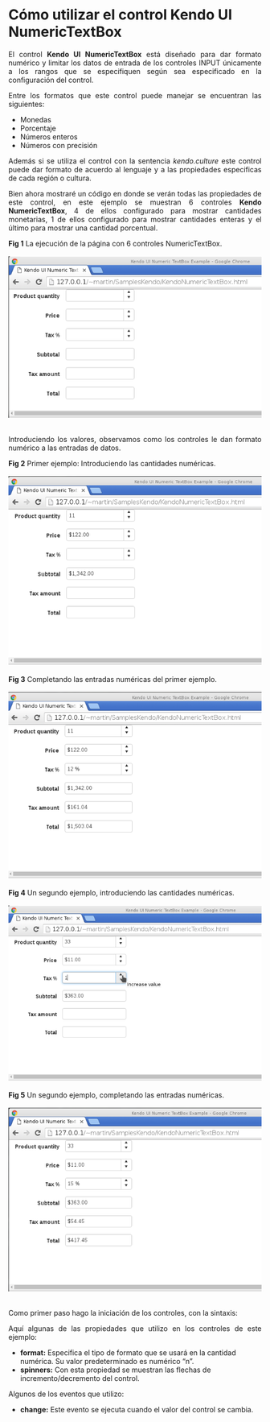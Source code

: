 # Cómo utilizar el control Kendo UI NumericTextBox
		
<p align="justify">
El control <b>Kendo UI NumericTextBox</b> está diseñado para dar formato numérico y limitar los datos de entrada de los controles INPUT únicamente a los rangos que se especifiquen según sea especificado en la configuración del control.
</p>
<p align="justify">
Entre los formatos que este control puede manejar se encuentran las siguientes:
</p>
		<ul>
		  <li>Monedas</li>
		  <li>Porcentaje</li>
		  <li>Números enteros</li>
		  <li>Números con precisión</li>
		</ul>
<p align="justify">
Además si se utiliza el control con la sentencia <i>kendo.culture</i> este control puede dar formato de acuerdo al lenguaje y a las propiedades especificas de cada región o cultura.
</p>
<p align="justify">
Bien ahora mostraré un código en donde se verán todas las propiedades de este control, en este ejemplo se muestran 6 controles <b>Kendo NumericTextBox</b>, 4 de ellos configurado para mostrar cantidades monetarias, 1 de ellos configurado para mostrar cantidades enteras y el último para mostrar una cantidad porcentual.
</p>
<div><b>Fig 1</b> La ejecución de la página con 6 controles NumericTextBox.</div><br>
<div>
<IMG src="picture_library/kendonumerictextbox/fig0.png">
</div><br>
<p align="justify">Introduciendo los valores, observamos como los controles le dan formato numérico a las entradas de datos.</p>
	<div><b>Fig 2</b> Primer ejemplo: Introduciendo las cantidades numéricas.</div><br>
<div>
<IMG src="picture_library/kendonumerictextbox/fig1.png">
</div><br>
<div><b>Fig 3</b> Completando las entradas numéricas del primer ejemplo.</div><br>
<div>
<IMG src="picture_library/kendonumerictextbox/fig2.png">
</div><br>
<div><b>Fig 4</b> Un segundo ejemplo, introduciendo las cantidades numéricas.</div><br>
<div>
<IMG src="picture_library/kendonumerictextbox/fig3.png">
</div><br>
<div><b>Fig 5</b> Un segundo ejemplo, completando las entradas numéricas.</div><br>
<div>
<IMG src="picture_library/kendonumerictextbox/fig4.png">
</div><br>
<p align="justify">Como primer paso hago la iniciación de los controles, con la sintaxis:</p>
<p align="justify">Aquí algunas de las propiedades que utilizo en los controles de este ejemplo:
<ul>
<li><b>format:</b> Especifica el tipo de formato que se usará en la cantidad numérica. Su valor predeterminado es   numérico “n”. </li>
<li><b>spinners:</b> Con esta propiedad se muestran las flechas de incremento/decremento del control.</li>
</ul>
<p>Algunos de los eventos que utilizo:</p>
<ul>
<li><b>change:</b> Este evento se ejecuta cuando el valor del control se cambia.</li>
</ul>
</p>
